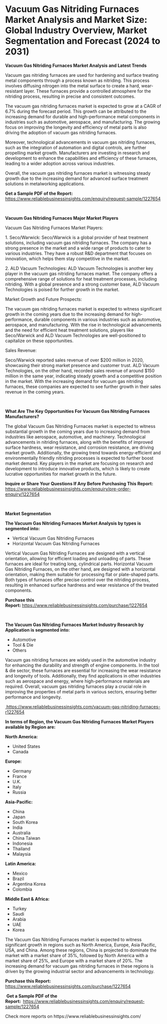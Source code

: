 <p><h1>Vacuum Gas Nitriding Furnaces Market Analysis and Market Size: Global Industry Overview, Market Segmentation and Forecast (2024 to 2031)</h1></p><p><strong>Vacuum Gas Nitriding Furnaces Market Analysis and Latest Trends</strong></p>
<p><p>Vacuum gas nitriding furnaces are used for hardening and surface treating metal components through a process known as nitriding. This process involves diffusing nitrogen into the metal surface to create a hard, wear-resistant layer. These furnaces provide a controlled atmosphere for the nitriding process, resulting in precise and consistent outcomes.</p><p>The vacuum gas nitriding furnaces market is expected to grow at a CAGR of 6.7% during the forecast period. This growth can be attributed to the increasing demand for durable and high-performance metal components in industries such as automotive, aerospace, and manufacturing. The growing focus on improving the longevity and efficiency of metal parts is also driving the adoption of vacuum gas nitriding furnaces.</p><p>Moreover, technological advancements in vacuum gas nitriding furnaces, such as the integration of automation and digital controls, are further propelling market growth. Manufacturers are investing in research and development to enhance the capabilities and efficiency of these furnaces, leading to a wider adoption across various industries.</p><p>Overall, the vacuum gas nitriding furnaces market is witnessing steady growth due to the increasing demand for advanced surface treatment solutions in metalworking applications.</p></p>
<p><strong>Get a Sample PDF of the Report:&nbsp;</strong> <a href="https://www.reliablebusinessinsights.com/enquiry/request-sample/1227654">https://www.reliablebusinessinsights.com/enquiry/request-sample/1227654</a></p>
<p>&nbsp;</p>
<p><strong>Vacuum Gas Nitriding Furnaces Major Market Players</strong></p>
<p><p>Vacuum Gas Nitriding Furnaces Market Players:</p><p>1. Seco/Warwick: Seco/Warwick is a global provider of heat treatment solutions, including vacuum gas nitriding furnaces. The company has a strong presence in the market and a wide range of products to cater to various industries. They have a robust R&D department that focuses on innovation, which helps them stay competitive in the market.</p><p>2. ALD Vacuum Technologies: ALD Vacuum Technologies is another key player in the vacuum gas nitriding furnaces market. The company offers a comprehensive range of solutions for heat treatment processes, including nitriding. With a global presence and a strong customer base, ALD Vacuum Technologies is poised for further growth in the market.</p><p>Market Growth and Future Prospects:</p><p>The vacuum gas nitriding furnaces market is expected to witness significant growth in the coming years due to the increasing demand for high-performance, durable components in various industries such as automotive, aerospace, and manufacturing. With the rise in technological advancements and the need for efficient heat treatment solutions, players like Seco/Warwick and ALD Vacuum Technologies are well-positioned to capitalize on these opportunities.</p><p>Sales Revenue:</p><p>Seco/Warwick reported sales revenue of over $200 million in 2020, showcasing their strong market presence and customer trust. ALD Vacuum Technologies, on the other hand, recorded sales revenue of around $150 million in the same year, indicating steady growth and a competitive position in the market. With the increasing demand for vacuum gas nitriding furnaces, these companies are expected to see further growth in their sales revenue in the coming years.</p></p>
<p>&nbsp;</p>
<p><strong>What Are The Key Opportunities For Vacuum Gas Nitriding Furnaces Manufacturers?</strong></p>
<p><p>The global Vacuum Gas Nitriding Furnaces market is expected to witness substantial growth in the coming years due to increasing demand from industries like aerospace, automotive, and machinery. Technological advancements in nitriding furnaces, along with the benefits of improved surface hardness, wear resistance, and corrosion resistance, are driving market growth. Additionally, the growing trend towards energy-efficient and environmentally friendly nitriding processes is expected to further boost market demand. Key players in the market are focusing on research and development to introduce innovative products, which is likely to create lucrative opportunities for market growth in the future.</p></p>
<p><strong>Inquire or Share Your Questions If Any Before Purchasing This Report:</strong> <a href="https://www.reliablebusinessinsights.com/enquiry/pre-order-enquiry/1227654">https://www.reliablebusinessinsights.com/enquiry/pre-order-enquiry/1227654</a></p>
<p>&nbsp;</p>
<p><strong>Market Segmentation</strong></p>
<p><strong>The Vacuum Gas Nitriding Furnaces Market Analysis by types is segmented into:</strong></p>
<p><ul><li>Vertical Vacuum Gas Nitriding Furnaces</li><li>Horizontal Vacuum Gas Nitriding Furnaces</li></ul></p>
<p><p>Vertical Vacuum Gas Nitriding Furnaces are designed with a vertical orientation, allowing for efficient loading and unloading of parts. These furnaces are ideal for treating long, cylindrical parts. Horizontal Vacuum Gas Nitriding Furnaces, on the other hand, are designed with a horizontal orientation, making them suitable for processing flat or plate-shaped parts. Both types of furnaces offer precise control over the nitriding process, resulting in enhanced surface hardness and wear resistance of the treated components.</p></p>
<p><strong>Purchase this Report:&nbsp;</strong><a href="https://www.reliablebusinessinsights.com/purchase/1227654">https://www.reliablebusinessinsights.com/purchase/1227654</a></p>
<p>&nbsp;</p>
<p><strong>The Vacuum Gas Nitriding Furnaces Market Industry Research by Application is segmented into:</strong></p>
<p><ul><li>Automotive</li><li>Tool & Die</li><li>Others</li></ul></p>
<p><p>Vacuum gas nitriding furnaces are widely used in the automotive industry for enhancing the durability and strength of engine components. In the tool & die sector, these furnaces are essential for increasing the wear resistance and longevity of tools. Additionally, they find applications in other industries such as aerospace and energy, where high-performance materials are required. Overall, vacuum gas nitriding furnaces play a crucial role in improving the properties of metal parts in various sectors, ensuring better performance and longevity.</p></p>
<p><a href="https://www.reliablebusinessinsights.com/vacuum-gas-nitriding-furnaces-r1227654">&nbsp;https://www.reliablebusinessinsights.com/vacuum-gas-nitriding-furnaces-r1227654</a></p>
<p><strong>In terms of Region, the Vacuum Gas Nitriding Furnaces Market Players available by Region are:</strong></p>
<p>
    <p> <strong> North America: </strong>
        <ul>
            <li>United States</li>
            <li>Canada</li>
        </ul>
        </p> 
    <p> <strong> Europe: </strong>
        <ul>
            <li>Germany</li>
            <li>France</li>
            <li>U.K.</li>
            <li>Italy</li>
            <li>Russia</li>
        </ul>
        </p> 
    <p> <strong> Asia-Pacific: </strong>
        <ul>
            <li>China</li>
            <li>Japan</li>
            <li>South Korea</li>
            <li>India</li>
            <li>Australia</li>
            <li>China Taiwan</li>
            <li>Indonesia</li>
            <li>Thailand</li>
            <li>Malaysia</li>
        </ul>
        </p> 
    <p> <strong> Latin America: </strong>
        <ul>
            <li>Mexico</li>
            <li>Brazil</li>
            <li>Argentina Korea</li>
            <li>Colombia</li>
        </ul>
        </p> 
    <p> <strong> Middle East & Africa: </strong>
        <ul>
            <li>Turkey</li>
            <li>Saudi</li>
            <li>Arabia</li>
            <li>UAE</li>
            <li>Korea</li>
        </ul>
    </p>
    </p>
<p><p>The Vacuum Gas Nitriding Furnaces market is expected to witness significant growth in regions such as North America, Europe, Asia Pacific, USA, and China. Among these regions, China is projected to dominate the market with a market share of 35%, followed by North America with a market share of 25%, and Europe with a market share of 20%. The increasing demand for vacuum gas nitriding furnaces in these regions is driven by the growing industrial sector and advancements in technology.</p></p>
<p><strong>Purchase this Report: </strong><a href="https://www.reliablebusinessinsights.com/purchase/1227654">https://www.reliablebusinessinsights.com/purchase/1227654</a></p>
<p>&nbsp;<strong>Get a Sample PDF of the Report:&nbsp;&nbsp;</strong><a href="https://www.reliablebusinessinsights.com/enquiry/request-sample/1227654">https://www.reliablebusinessinsights.com/enquiry/request-sample/1227654</a></p>
<p><strong></strong></p>
<p>Check more reports on https://www.reliablebusinessinsights.com/</p>